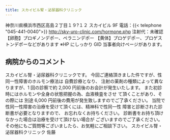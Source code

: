 ```yaml
---
title: スカイビル腎・泌尿器科クリニック
---
```

神奈川県横浜市西区高島２丁目１９?１２ スカイビル 9F
電話：{{< telephone "045-441-0040">}}
<http://sky-uro-clinic.com/hormone.php>
注射代：未確認
【卵胞】プロギノンデポー、ペラニンデポー
【黄体】プロゲデポー、プロゲストンデポーなどがあります ※HP にしっかり GID 当事者向けページがあります。
## 病院からのコメント
スカイビル腎・泌尿器科クリニックです。
今回ご連絡頂きました件ですが、性同一性障害のホルモン療法は 自費診療となり、
注射の薬剤の種類によって異なりますが、1 回の診察で約 2,000 円前後のお会計が発生いたします。
また初診時にはホルモンや全身の状態把握の為、血液検査をさせ て頂くことがあり、その際には
別途 6,000 円前後の費用が発生致しますのでご了承ください。
当院で性同一性障害の治療を受けて頂くには、精神科で性同一性 障害と診断された診断書が必要となりますので、 お忘れなくお持ちください。
診断書をお持ち頂けなかった場合は治療を受けて頂けない場合が ございますのでご了承ください。
その他にもご質問等ございましたら、お気軽にご相談下さい。
スカイビル腎・泌尿器科クリニック
佐藤
